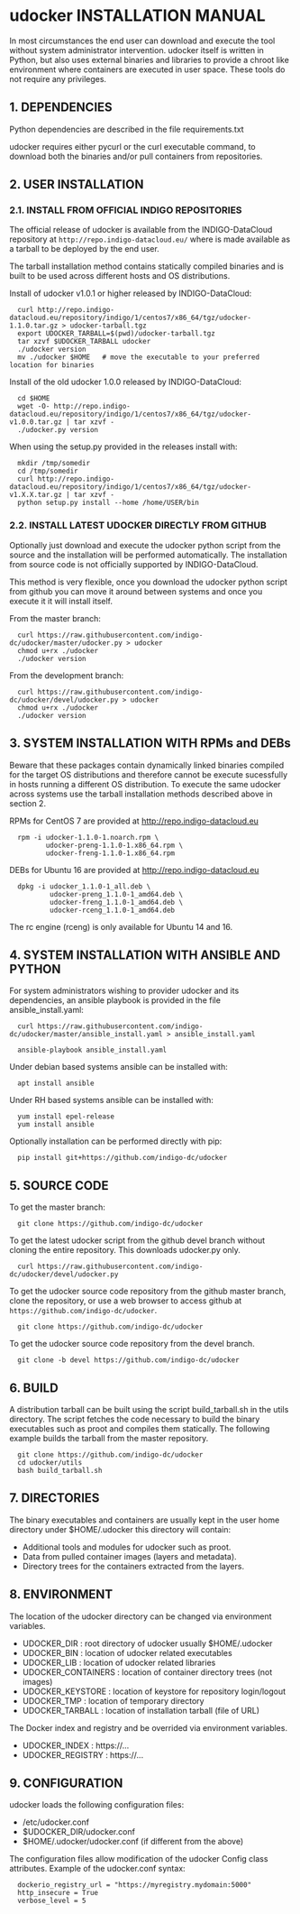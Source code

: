 # udocker INSTALLATION MANUAL

In most circumstances the end user can download and execute the tool without
system administrator intervention. udocker itself is written in Python, but 
also uses external binaries and libraries to provide a chroot like
environment where containers are executed in user space. These tools do not
require any privileges.

## 1. DEPENDENCIES

Python dependencies are described in the file requirements.txt

udocker requires either pycurl or the curl executable command,
to download both the binaries and/or pull containers from repositories.

## 2. USER INSTALLATION

### 2.1. INSTALL FROM OFFICIAL INDIGO REPOSITORIES
<!--
-->
The official release of udocker is available from the INDIGO-DataCloud
repository at `http://repo.indigo-datacloud.eu/` where is made available
as a tarball to be deployed by the end user.

The tarball installation method contains statically compiled binaries and 
is built to be used across different hosts and OS distributions.

Install of udocker v1.0.1 or higher released by INDIGO-DataCloud:

```
  curl http://repo.indigo-datacloud.eu/repository/indigo/1/centos7/x86_64/tgz/udocker-1.1.0.tar.gz > udocker-tarball.tgz
  export UDOCKER_TARBALL=$(pwd)/udocker-tarball.tgz
  tar xzvf $UDOCKER_TARBALL udocker
  ./udocker version
  mv ./udocker $HOME   # move the executable to your preferred location for binaries
```

Install of the old udocker 1.0.0 released by INDIGO-DataCloud:

```
  cd $HOME
  wget -O- http://repo.indigo-datacloud.eu/repository/indigo/1/centos7/x86_64/tgz/udocker-v1.0.0.tar.gz | tar xzvf -
  ./udocker.py version
```

When using the setup.py provided in the releases install with:

```
  mkdir /tmp/somedir
  cd /tmp/somedir
  curl http://repo.indigo-datacloud.eu/repository/indigo/1/centos7/x86_64/tgz/udocker-v1.X.X.tar.gz | tar xzvf -
  python setup.py install --home /home/USER/bin
```

### 2.2. INSTALL LATEST UDOCKER DIRECTLY FROM GITHUB

Optionally just download and execute the udocker python script from the source and the
installation will be performed automatically. The installation from source code is not
officially supported by INDIGO-DataCloud.

This method is very flexible, once you download the udocker python script from github
you can move it around between systems and once you execute it it will install itself.

From the master branch:

```
  curl https://raw.githubusercontent.com/indigo-dc/udocker/master/udocker.py > udocker
  chmod u+rx ./udocker
  ./udocker version
```

From the development branch:

```
  curl https://raw.githubusercontent.com/indigo-dc/udocker/devel/udocker.py > udocker
  chmod u+rx ./udocker
  ./udocker version
```

<!--
From udocker-fr development branch:

```
  curl https://raw.githubusercontent.com/indigo-dc/udocker/udocker-fr/udocker.py > udocker
  chmod u+rx ./udocker
  ./udocker version
```
-->


## 3. SYSTEM INSTALLATION WITH RPMs and DEBs

Beware that these packages contain dynamically linked binaries compiled for
the target OS distributions and therefore cannot be execute sucessfully in 
hosts running a different OS distribution. To execute the same udocker across 
systems use the tarball installation methods described above in section 2. 

RPMs for CentOS 7 are provided at http://repo.indigo-datacloud.eu

```
  rpm -i udocker-1.1.0-1.noarch.rpm \
         udocker-preng-1.1.0-1.x86_64.rpm \
         udocker-freng-1.1.0-1.x86_64.rpm
```

DEBs for Ubuntu 16 are provided at http://repo.indigo-datacloud.eu

```
  dpkg -i udocker_1.1.0-1_all.deb \
          udocker-preng_1.1.0-1_amd64.deb \
          udocker-freng_1.1.0-1_amd64.deb \
          udocker-rceng_1.1.0-1_amd64.deb
```

The rc engine (rceng) is only available for Ubuntu 14 and 16.

## 4. SYSTEM INSTALLATION WITH ANSIBLE AND PYTHON

For system administrators wishing to provider udocker and its dependencies, 
an ansible playbook is provided in the file ansible_install.yaml:

```
  curl https://raw.githubusercontent.com/indigo-dc/udocker/master/ansible_install.yaml > ansible_install.yaml

  ansible-playbook ansible_install.yaml
```

Under debian based systems ansible can be installed with:

```
  apt install ansible
```

Under RH based systems ansible can be installed with:

```
  yum install epel-release 
  yum install ansible
```

Optionally installation can be performed directly with pip:

```
  pip install git+https://github.com/indigo-dc/udocker
```

## 5. SOURCE CODE
To get the master branch:

```
  git clone https://github.com/indigo-dc/udocker
```

To get the latest udocker script from the github devel branch without
cloning the entire repository. This downloads udocker.py only.
```
  curl https://raw.githubusercontent.com/indigo-dc/udocker/devel/udocker.py
```

To get the udocker source code repository from the github master branch, clone the 
repository, or use a web browser to access github at `https://github.com/indigo-dc/udocker`.

```
  git clone https://github.com/indigo-dc/udocker
```

To get the udocker source code repository from the devel branch.

```
  git clone -b devel https://github.com/indigo-dc/udocker
```

## 6. BUILD

A distribution tarball can be built using the script build_tarball.sh in
the utils directory. The script fetches the code necessary to build the
binary executables such as proot and compiles them statically. The following
example builds the tarball from the master repository.

```
  git clone https://github.com/indigo-dc/udocker
  cd udocker/utils
  bash build_tarball.sh
```
 
## 7. DIRECTORIES

The binary executables and containers are usually kept in the user home directory
under $HOME/.udocker this directory will contain:

 * Additional tools and modules for udocker such as proot.
 * Data from pulled container images (layers and metadata).
 * Directory trees for the containers extracted from the layers.


## 8. ENVIRONMENT

The location of the udocker directory can be changed via environment variables.

 * UDOCKER_DIR : root directory of udocker usually $HOME/.udocker
 * UDOCKER_BIN : location of udocker related executables
 * UDOCKER_LIB : location of udocker related libraries
 * UDOCKER_CONTAINERS : location of container directory trees (not images)
 * UDOCKER_KEYSTORE : location of keystore for repository login/logout
 * UDOCKER_TMP : location of temporary directory
 * UDOCKER_TARBALL : location of installation tarball (file of URL)

The Docker index and registry and be overrided via environment variables.

 * UDOCKER_INDEX : https://...
 * UDOCKER_REGISTRY : https://...


## 9. CONFIGURATION

udocker loads the following configuration files:

 * /etc/udocker.conf
 * $UDOCKER_DIR/udocker.conf
 * $HOME/.udocker/udocker.conf (if different from the above)

The configuration files allow modification of the udocker Config class attributes.
Example of the udocker.conf syntax:

```
  dockerio_registry_url = "https://myregistry.mydomain:5000"
  http_insecure = True
  verbose_level = 5
```


